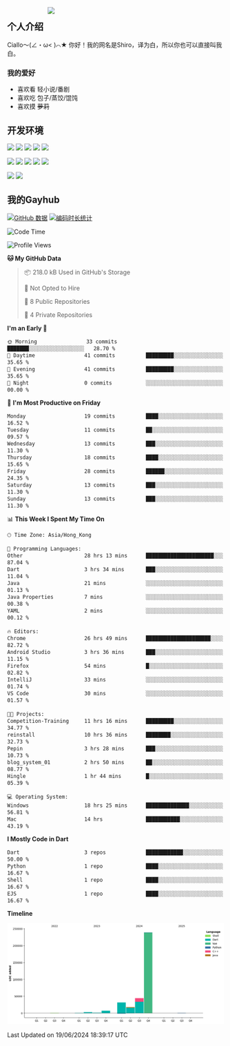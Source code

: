 <img align='right' src='https://img2.moeblog.vip/images/eCva.png' width='410px'>

## 个人介绍
Ciallo～(∠・ω< )⌒★ 你好！我的网名是Shiro，译为白，所以你也可以直接叫我白。

### 我的爱好

* 喜欢看 轻小说/番剧
* 喜欢吃 包子/蒸饺/馄饨
* 喜欢摸 ~~萝莉~~

## 开发环境
[![](https://img.shields.io/badge/Windows-11-blue?style=flat-square&logo=windows&logoColor=white)](https://www.microsoft.com/windows/get-windows-11)
[![](https://img.shields.io/badge/Macos-Sonoma-black?style=flat-square&logo=apple&logoColor=white)](https://www.apple.com/hk/en/macos/sonoma/)
[![](https://img.shields.io/badge/Debian-12-d0024d?style=flat-square&logo=debian&logoColor=white)](https://www.debian.org/)
[![](https://img.shields.io/badge/AlmaLinux-9-0f4266?style=flat-square&logo=almalinux&logoColor=white)](https://almalinux.org/)
[![](https://img.shields.io/badge/Windows%20Server-2012-blue?style=flat-square&logo=windows&logoColor=white)](https://www.microsoft.com/windows-server)

[![](https://img.shields.io/badge/Vivobook-PRO_16-f45a00?style=flat-square&logo=RepublicofGamers&logoColor=white)](https://www.asus.com.cn/laptops/for-creators/vivobook/vivobook-pro-16-oled-k6602/)
[![](https://img.shields.io/badge/Mac_Studio-M1_Max-black?style=flat-square&logo=apple&logoColor=white)](https://www.apple.com/hk/en/mac-studio/)
[![](https://img.shields.io/badge/Mi-MIX4-f45a00?style=flat-square&logo=xiaomi&logoColor=white)](https://www.mi.com/)
[![](https://img.shields.io/badge/SONY-WF1000XM4-f3c74a?style=flat-square)](https://www.sony.com.hk/zh/headphones/products/wf-1000xm4)
[![](https://img.shields.io/badge/Yubikey-5_NFC-9bc930?style=flat-square&logo=yubico&logoColor=9bc930)](https://www.yubico.com/hk/product/yubikey-5-nfc/)

[![](https://img.shields.io/badge/IDE-Visual_Studio_Code-blue?style=flat-square&logo=visual-studio-code&logoColor=white)](https://code.visualstudio.com/)
[![](https://img.shields.io/badge/IDE-JetBrains-black?style=flat-square&logo=jetbrains&logoColor=white)](https://code.visualstudio.com/)
## 我的Gayhub
[![GitHub 数据](https://github-readme-stats.vercel.app/api?username=verymoe)]()
[![编码时长统计](https://github-readme-stats.vercel.app/api/wakatime?username=shiro)]()

<!--START_SECTION:waka-->
![Code Time](http://img.shields.io/badge/Code%20Time-778%20hrs%2021%20mins-blue)

![Profile Views](http://img.shields.io/badge/Profile%20Views-1-blue)

**🐱 My GitHub Data** 

> 📦 218.0 kB Used in GitHub's Storage 
 > 
> 🚫 Not Opted to Hire
 > 
> 📜 8 Public Repositories 
 > 
> 🔑 4 Private Repositories 
 > 
**I'm an Early 🐤** 

```text
🌞 Morning                33 commits          ███████░░░░░░░░░░░░░░░░░░   28.70 % 
🌆 Daytime                41 commits          █████████░░░░░░░░░░░░░░░░   35.65 % 
🌃 Evening                41 commits          █████████░░░░░░░░░░░░░░░░   35.65 % 
🌙 Night                  0 commits           ░░░░░░░░░░░░░░░░░░░░░░░░░   00.00 % 
```
📅 **I'm Most Productive on Friday** 

```text
Monday                   19 commits          ████░░░░░░░░░░░░░░░░░░░░░   16.52 % 
Tuesday                  11 commits          ██░░░░░░░░░░░░░░░░░░░░░░░   09.57 % 
Wednesday                13 commits          ███░░░░░░░░░░░░░░░░░░░░░░   11.30 % 
Thursday                 18 commits          ████░░░░░░░░░░░░░░░░░░░░░   15.65 % 
Friday                   28 commits          ██████░░░░░░░░░░░░░░░░░░░   24.35 % 
Saturday                 13 commits          ███░░░░░░░░░░░░░░░░░░░░░░   11.30 % 
Sunday                   13 commits          ███░░░░░░░░░░░░░░░░░░░░░░   11.30 % 
```


📊 **This Week I Spent My Time On** 

```text
🕑︎ Time Zone: Asia/Hong_Kong

💬 Programming Languages: 
Other                    28 hrs 13 mins      ██████████████████████░░░   87.04 % 
Dart                     3 hrs 34 mins       ███░░░░░░░░░░░░░░░░░░░░░░   11.04 % 
Java                     21 mins             ░░░░░░░░░░░░░░░░░░░░░░░░░   01.13 % 
Java Properties          7 mins              ░░░░░░░░░░░░░░░░░░░░░░░░░   00.38 % 
YAML                     2 mins              ░░░░░░░░░░░░░░░░░░░░░░░░░   00.12 % 

🔥 Editors: 
Chrome                   26 hrs 49 mins      █████████████████████░░░░   82.72 % 
Android Studio           3 hrs 36 mins       ███░░░░░░░░░░░░░░░░░░░░░░   11.15 % 
Firefox                  54 mins             █░░░░░░░░░░░░░░░░░░░░░░░░   02.82 % 
IntelliJ                 33 mins             ░░░░░░░░░░░░░░░░░░░░░░░░░   01.74 % 
VS Code                  30 mins             ░░░░░░░░░░░░░░░░░░░░░░░░░   01.57 % 

🐱‍💻 Projects: 
Competition-Training     11 hrs 16 mins      █████████░░░░░░░░░░░░░░░░   34.77 % 
reinstall                10 hrs 36 mins      ████████░░░░░░░░░░░░░░░░░   32.73 % 
Pepin                    3 hrs 28 mins       ███░░░░░░░░░░░░░░░░░░░░░░   10.73 % 
blog_system_01           2 hrs 50 mins       ██░░░░░░░░░░░░░░░░░░░░░░░   08.77 % 
Hingle                   1 hr 44 mins        █░░░░░░░░░░░░░░░░░░░░░░░░   05.39 % 

💻 Operating System: 
Windows                  18 hrs 25 mins      ██████████████░░░░░░░░░░░   56.81 % 
Mac                      14 hrs              ███████████░░░░░░░░░░░░░░   43.19 % 
```

**I Mostly Code in Dart** 

```text
Dart                     3 repos             ████████████░░░░░░░░░░░░░   50.00 % 
Python                   1 repo              ████░░░░░░░░░░░░░░░░░░░░░   16.67 % 
Shell                    1 repo              ████░░░░░░░░░░░░░░░░░░░░░   16.67 % 
EJS                      1 repo              ████░░░░░░░░░░░░░░░░░░░░░   16.67 % 
```



**Timeline**

![Lines of Code chart](https://raw.githubusercontent.com/verymoe/verymoe/main/assets/bar_graph.png)


 Last Updated on 19/06/2024 18:39:17 UTC
<!--END_SECTION:waka-->
